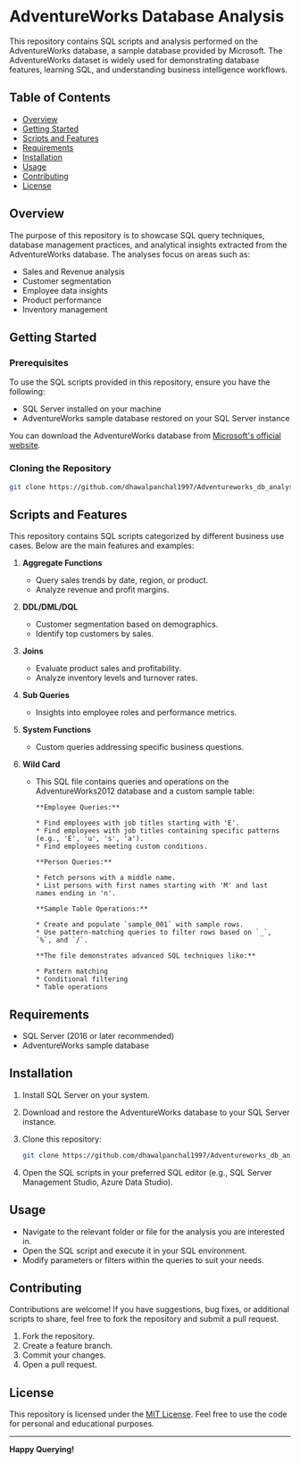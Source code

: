 # AdventureWorks Database Analysis

This repository contains SQL scripts and analysis performed on the AdventureWorks database, a sample database provided by Microsoft. The AdventureWorks dataset is widely used for demonstrating database features, learning SQL, and understanding business intelligence workflows.

## Table of Contents

- [Overview](#overview)
- [Getting Started](#getting-started)
- [Scripts and Features](#scripts-and-features)
- [Requirements](#requirements)
- [Installation](#installation)
- [Usage](#usage)
- [Contributing](#contributing)
- [License](#license)

## Overview

The purpose of this repository is to showcase SQL query techniques, database management practices, and analytical insights extracted from the AdventureWorks database. The analyses focus on areas such as:

- Sales and Revenue analysis
- Customer segmentation
- Employee data insights
- Product performance
- Inventory management

## Getting Started

### Prerequisites

To use the SQL scripts provided in this repository, ensure you have the following:

- SQL Server installed on your machine
- AdventureWorks sample database restored on your SQL Server instance

You can download the AdventureWorks database from [Microsoft's official website](https://learn.microsoft.com/en-us/sql/samples/adventureworks-install-configure?view=sql-server-ver16).

### Cloning the Repository

```bash
git clone https://github.com/dhawalpanchal1997/Adventureworks_db_analysis.git
```

## Scripts and Features

This repository contains SQL scripts categorized by different business use cases. Below are the main features and examples:

1. **Aggregate Functions**
   - Query sales trends by date, region, or product.
   - Analyze revenue and profit margins.

2. **DDL/DML/DQL**
   - Customer segmentation based on demographics.
   - Identify top customers by sales.

3. **Joins**
   - Evaluate product sales and profitability.
   - Analyze inventory levels and turnover rates.

4. **Sub Queries**
   - Insights into employee roles and performance metrics.

5. **System Functions**
   - Custom queries addressing specific business questions.

6. **Wild Card**
   - This SQL file contains queries and operations on the AdventureWorks2012 database and a custom sample table:

         **Employee Queries:**
         
         * Find employees with job titles starting with 'E'.
         * Find employees with job titles containing specific patterns (e.g., 'E', 'u', 's', 'a').
         * Find employees meeting custom conditions.
         
         **Person Queries:**
         
         * Fetch persons with a middle name.
         * List persons with first names starting with 'M' and last names ending in 'n'.
         
         **Sample Table Operations:**
         
         * Create and populate `sample_001` with sample rows.
         * Use pattern-matching queries to filter rows based on `_`, `%`, and `/`.
         
         **The file demonstrates advanced SQL techniques like:**
         
         * Pattern matching
         * Conditional filtering
         * Table operations 

## Requirements

- SQL Server (2016 or later recommended)
- AdventureWorks sample database

## Installation

1. Install SQL Server on your system.
2. Download and restore the AdventureWorks database to your SQL Server instance.
3. Clone this repository:

   ```bash
   git clone https://github.com/dhawalpanchal1997/Adventureworks_db_analysis.git
   ```

4. Open the SQL scripts in your preferred SQL editor (e.g., SQL Server Management Studio, Azure Data Studio).

## Usage

- Navigate to the relevant folder or file for the analysis you are interested in.
- Open the SQL script and execute it in your SQL environment.
- Modify parameters or filters within the queries to suit your needs.

## Contributing

Contributions are welcome! If you have suggestions, bug fixes, or additional scripts to share, feel free to fork the repository and submit a pull request.

1. Fork the repository.
2. Create a feature branch.
3. Commit your changes.
4. Open a pull request.

## License

This repository is licensed under the [MIT License](LICENSE). Feel free to use the code for personal and educational purposes.

---

**Happy Querying!**
